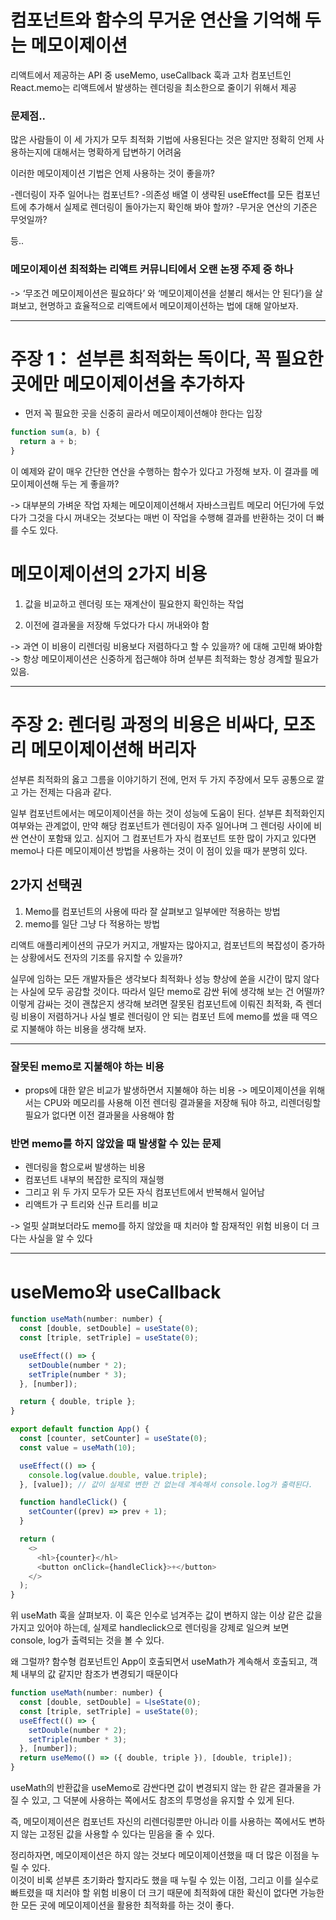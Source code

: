 # 컴포넌트와 함수의 무거운 연산을 기억해 두는 메모이제이션

리액트에서 제공하는 API 중 useMemo, useCallback 훅과 고차 컴포넌트인 React.memo는 리액트에서 발생하는 렌더링을 최소한으로 줄이기 위해서 제공

### 문제점..

많은 사람들이 이 세 가지가 모두 최적화 기법에 사용된다는 것은 알지만 정확히 언제 사용하는지에 대해서는 명확하게 답변하기 어려움

이러한 메모이제이션 기법은 언제 사용하는 것이 좋을까?

-렌더링이 자주 일어나는 컴포넌트?
-의존성 배열 이 생략된 useEffect를 모든 컴포넌트에 추가해서 실제로 렌더링이 돌아가는지 확인해 봐야 할까? 
-무거운 연산의 기준은 무엇일까?

등..

### 메모이제이션 최적화는 리액트 커뮤니티에서 오랜 논쟁 주제 중 하나
-> ‘무조건 메모이제이션은 필요하다’ 와 ‘메모이제이션을 섣불리 해서는 안 된다’)을 살펴보고, 현명하고 효율적으로 리액트에서 메모이제이션하는 법에 대해 알아보자.

***

# 주장 1： 섣부른 최적화는 독이다, 꼭 필요한 곳에만 메모이제이션을 추가하자
- 먼저 꼭 필요한 곳을 신중히 골라서 메모이제이션해야 한다는 입장

```javascript
function sum(a, b) {
  return a + b;
}

```

이 예제와 같이 매우 간단한 연산을 수행하는 함수가 있다고 가정해 보자. 이 결과를 메모이제이션해 두는 게 좋을까?

-> 대부분의 가벼운 작업 자체는 메모이제이션해서 자바스크립트 메모리 어딘가에 두었다가 그것을 다시 꺼내오는 것보다는 매번 이 작업을 수행해 결과를 반환하는 것이 더 빠를 수도 있다.


# 메모이제이션의 2가지 비용
1) 값을 비교하고 렌더링 또는 재계산이 필요한지 확인하는 작업

2) 이전에 결과물을 저장해 두었다가 다시 꺼내와야 함

-> 과연 이 비용이 리렌더링 비용보다 저렴하다고 할 수 있을까? 에 대해 고민해 봐야함
-> 항상 메모이제이션은 신중하게 접근해야 하며 섣부른 최적화는 항상 경계할 필요가 있음.


***

# 주장 2: 렌더링 과정의 비용은 비싸다, 모조리 메모이제이션해 버리자

섣부른 최적화의 옳고 그름을 이야기하기 전에, 먼저 두 가지 주장에서 모두 공통으로 깔고 가는 전제는 다음과 같다. 

일부 컴포넌트에서는 메모이제이션을 하는 것이 성능에 도움이 된다. 섣부른 최적화인지 여부와는 관계없이, 만약 해당 컴포넌트가 렌더링이 자주 일어나며 그 렌더링 사이에 비싼 연산이 포함돼 있고. 심지어 
그 컴포넌트가 자식 컴포넌트 또한 많이 가지고 있다면 memo나 다른 메모이제이션 방법을 사용하는 것이 이 점이 있을 때가 분명히 있다.


## 2가지 선택권

1) Memo를 컴포넌트의 사용에 따라 잘 살펴보고 일부에만 적용하는 방법
2) memo를 일단 그냥 다 적용하는 방법

리액트 애플리케이션의 규모가 커지고, 개발자는 많아지고, 컴포넌트의 복잡성이 증가하는 상황에서도 전자의 기조를 유지할 수 있을까? 

실무에 임하는 모든 개발자들은 생각보다 최적화나 성능 향상에 쏟을 시간이 많지 않다는 사실에 모두 공감할 것이다. 따라서 일단 memo로 감싼 뒤에 생각해 보는 건 어떨까? 이렇게 감싸는 것이 괜찮은지 생각해 보려면 잘못된 컴포넌트에 이뤄진 최적화, 즉 렌더링 비용이 저렴하거나 사실 별로 렌더링이 안 되는 컴포넌 트에 memo를 썼을 때 역으로 지불해야 하는 비용을 생각해 보자.

***

### 잘못된 memo로 지불해야 하는 비용
- props에 대한 얕은 비교가 발생하면서 지불해야 하는 비용
-> 메모이제이션을 위해서는 CPU와 메모리를 사용해 이전 렌더링 결과물을 저장해 둬야 하고, 리렌더링할 필요가 없다면 이전 결과물을 사용해야 함

### 반면 memo를 하지 않았을 때 발생할 수 있는 문제
- 렌더링을 함으로써 발생하는 비용 
- 컴포넌트 내부의 복잡한 로직의 재실행  
- 그리고 위 두 가지 모두가 모든 자식 컴포넌트에서 반복해서 일어남
- 리액트가 구 트리와 신규 트리를 비교 

-> 얼핏 살펴보더라도 memo를 하지 않았을 때 치러야 할 잠재적인 위험 비용이 더 크다는 사실을 알 수 있다

***

#  useMemo와 useCallback


```javascript
function useMath(number: number) {
  const [double, setDouble] = useState(0);
  const [triple, setTriple] = useState(0);

  useEffect(() => {
    setDouble(number * 2);
    setTriple(number * 3);
  }, [number]);

  return { double, triple };
}

export default function App() {
  const [counter, setCounter] = useState(0);
  const value = useMath(10);

  useEffect(() => {
    console.log(value.double, value.triple);
  }, [value]); // 값이 실제로 변한 건 없는데 계속해서 console.log가 출력된다.

  function handleClick() {
    setCounter((prev) => prev + 1);
  }

  return (
    <>
      <hl>{counter}</hl>
      <button onClick={handleClick}>+</button>
    </>
  );
}

```

위 useMath 훅을 살펴보자. 이 훅은 인수로 넘겨주는 값이 변하지 않는 이상 같은 값을 가지고 있어야 하는데, 실제로 handleclick으로 렌더링을 강제로 일으켜 보면 console, log가 출력되는 것을 볼 수 있다. 

왜 그럴까? 함수형 컴포넌트인 App이 호출되면서 useMath가 계속해서 호출되고, 객체 내부의 값 같지만 참조가 변경되기 때문이다


```javascript
function useMath(number: number) {
  const [double, setDouble] = 니seState(0);
  const [triple, setTriple] = useState(0);
  useEffect(() => {
    setDouble(number * 2);
    setTriple(number * 3);
  }, [number]);
  return useMemo(() => ({ double, triple }), [double, triple]);
}

```

useMath의 반환값을 useMemo로 감싼다면 값이 변경되지 않는 한 같은 결과물을 가질 수 있고, 그 덕분에 사용하는 쪽에서도 참조의 투명성을 유지할 수 있게 된다. 

즉, 메모이제이션은 컴포넌트 자신의 리렌더링뿐만 아니라 이를 사용하는 쪽에서도 변하지 않는 고정된 값을 사용할 수 있다는 믿음을 줄 수 있다.

정리하자면, 메모이제이션은 하지 않는 것보다 메모이제이션했을 때 더 많은 이점을 누릴 수 있다. <br/>
이것이 비록 섣부른 초기화라 할지라도 했을 때 누릴 수 있는 이점, 그리고 이를 실수로 빠트렸을 때 치러야 할 위험 비용이 더 크기 때문에 최적화에 대한 확신이 없다면 
가능한 한 모든 곳에 메모이제이션을 활용한 최적화를 하는 것이 좋다.
